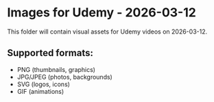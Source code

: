 # Images for Udemy - 2026-03-12

This folder will contain visual assets for Udemy videos on 2026-03-12.

## Supported formats:
- PNG (thumbnails, graphics)
- JPG/JPEG (photos, backgrounds)
- SVG (logos, icons)
- GIF (animations)
